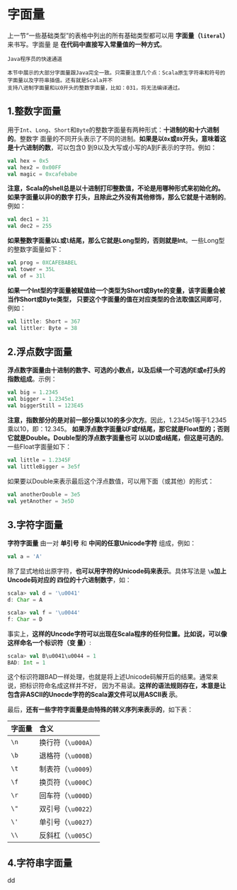 字面量
================================================================================
上一节“一些基础类型”的表格中列出的所有基础类型都可以用 **字面量（`literal`）** 来书写。字面量
是 **在代码中直接写入常量值的一种方式**。
```
Java程序员的快速通道

本节中展示的大部分字面量跟Java完全一致。只需要注意几个点：Scala原生字符串和符号的字面量以及字符串插值。还有就是Scala并不
支持八进制字面量和以0开头的整数字面量，比如：031，将无法编译通过。
```

## 1.整数字面量
用于`Int`、`Long`、`Short`和`Byte`的整数字面量有两种形式：**十进制的和十六进制的**。整数字
面量的不同开头表示了不同的进制。**如果是以`0x`或`0X`开头，意味着这是十六进制的数**，可以包含0
到9以及大写或小写的A到F表示的字符。例如：
```scala
val hex = 0x5
val hex2 = 0x00FF
val magic = 0xcafebabe
```
**注意，Scala的shell总是以十进制打印整数值，不论是用哪种形式来初始化的。如果字面量以非0的数字
打头，且除此之外没有其他修饰，那么它就是十进制的**。例如：
```scala
val dec1 = 31
val dec2 = 255
```
**如果整数字面量以`L`或`l`结尾，那么它就是Long型的，否则就是Int**。一些Long型的整数字面量如下：
```scala
val prog = 0XCAFEBABEL
val tower = 35L
val of = 31l
```
**如果一个Int型的字面量被赋值给一个类型为Short或Byte的变量，该字面量会被当作Short或Byte类型，
只要这个字面量的值在对应类型的合法取值区间即可**，例如：
```scala
val little: Short = 367
val littler: Byte = 38
```

## 2.浮点数字面量
**浮点数字面量由十进制的数字、可选的小数点，以及后续一个可选的E或e打头的指数组成**。示例：
```scala
val big = 1.2345
val bigger = 1.2345e1
val biggerStill = 123E45
```
**注意，指数部分的是对前一部分乘以10的多少次方**。因此，1.2345e1等于1.2345乘以10，即：12.345。
**如果浮点数字面量以F或f结尾，那它就是Float型的；否则它就是Double。Double型的浮点数字面量也可
以以D或d结尾，但这是可选的**。一些Float字面量如下：
```scala
val little = 1.2345F
val littleBigger = 3e5f
```
如果要以Double来表示最后这个浮点数值，可以用下面（或其他）的形式：
```scala
val anotherDouble = 3e5
val yetAnother = 3e5D
```

## 3.字符字面量
**字符字面量** 由一对 **单引号** 和 **中间的任意Unicode字符** 组成，例如：
```scala
val a = 'A'
```
除了显式地给出原字符，**也可以用字符的Unicode码来表示**。具体写法是 **`\u`加上Uncode码对应的
四位的十六进制数字**，如：
```scala
scala> val d = '\u0041'
d: Char = A

scala> val f = '\u0044'
f: Char = D
```
事实上，**这样的Uncode字符可以出现在Scala程序的任何位置。比如说，可以像这样命名一个标识符（变
量）**:
```scala
scala> val B\u0041\u0044 = 1
BAD: Int = 1
```
这个标识符跟BAD一样处理，也就是将上述Unicode码解开后的结果。通常来说，把标识符命名成这样并不好，
因为不易读。**这样的语法规则存在，本意是让包含非ASCII的Unocde字符的Scala源文件可以用ASCII表
示**。

最后，**还有一些字符字面量是由特殊的转义序列来表示的**，如下表：

| 字面量 | 含义 |
| :------------- | :------------- |
| `\n` | 换行符（`\u000A`） |
| `\b` | 退格符（`\u000B`） |
| `\t` | 制表符（`\u0009`） |
| `\f` | 换页符（`\u000C`） |
| `\r` | 回车符（`\u000D`） |
| `\"` | 双引号（`\u0022`） |
| `\'` | 单引号（`\u0027`） |
| `\\` | 反斜杠（`\u005C`） |

## 4.字符串字面量

































dd
